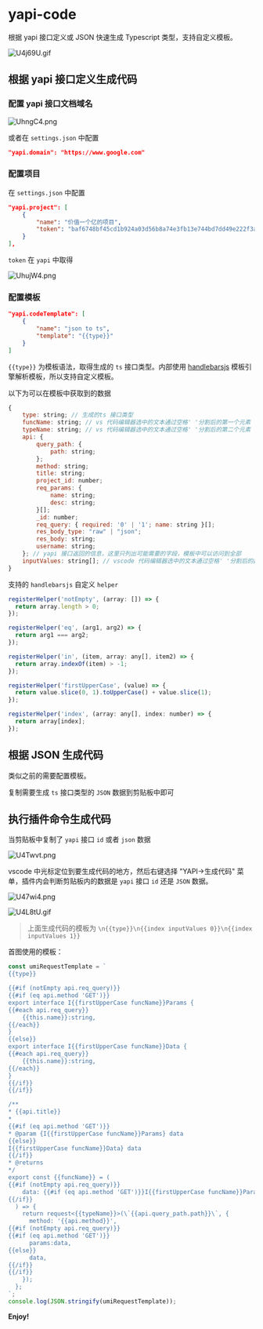 # yapi-code

根据 yapi 接口定义或 JSON 快速生成 Typescript 类型，支持自定义模板。

![U4j69U.gif](https://s1.ax1x.com/2020/07/20/U4j69U.gif)

## 根据 yapi 接口定义生成代码

### 配置 yapi 接口文档域名

![UhngC4.png](https://s1.ax1x.com/2020/07/20/UhngC4.png)

或者在 `settings.json` 中配置

```json
"yapi.domain": "https://www.google.com"
```

### 配置项目

在 `settings.json` 中配置

```json
"yapi.project": [
	{
		"name": "价值一个亿的项目",
		"token": "baf6748bf45cd1b924a03d56b8a74e3fb13e744bd7dd49e222f3a97xxxxxx"
	}
],
```

`token` 在 `yapi` 中取得

![UhujW4.png](https://s1.ax1x.com/2020/07/20/UhujW4.png)

### 配置模板

```json
"yapi.codeTemplate": [
	{
		"name": "json to ts",
		"template": "{{type}}"
	}
]
```

`{{type}}` 为模板语法，取得生成的 `ts` 接口类型。内部使用 [handlebarsjs](https://handlebarsjs.com/zh/) 模板引擎解析模板，所以支持自定义模板。

以下为可以在模板中获取到的数据

```js
{
    type: string; // 生成的ts 接口类型
    funcName: string; // vs 代码编辑器选中的文本通过空格' '分割后的第一个元素
    typeName: string; // vs 代码编辑器选中的文本通过空格' '分割后的第二个元素
    api: {
        query_path: {
            path: string;
        };
        method: string;
        title: string;
        project_id: number;
        req_params: {
			name: string;
			desc: string;
		}[];
        _id: number;
        req_query: { required: '0' | '1'; name: string }[];
        res_body_type: "raw" | "json";
        res_body: string;
        username: string;
    }; // yapi 接口返回的信息，这里只列出可能需要的字段，模板中可以访问到全部
    inputValues: string[]; // vscode 代码编辑器选中的文本通过空格' '分割后的数组，第一个元素就是`funcName`，第二个为 `typeName`
}
```

支持的 `handlebarsjs` 自定义 `helper`

```js
registerHelper('notEmpty', (array: []) => {
  return array.length > 0;
});

registerHelper('eq', (arg1, arg2) => {
  return arg1 === arg2;
});

registerHelper('in', (item, array: any[], item2) => {
  return array.indexOf(item) > -1;
});

registerHelper('firstUpperCase', (value) => {
  return value.slice(0, 1).toUpperCase() + value.slice(1);
});

registerHelper('index', (array: any[], index: number) => {
  return array[index];
});
```

## 根据 JSON 生成代码

类似之前的需要配置模板。

复制需要生成 `ts` 接口类型的 `JSON` 数据到剪贴板中即可

## 执行插件命令生成代码

当剪贴板中复制了 `yapi` 接口 `id` 或者 `json` 数据

![U4Twvt.png](https://s1.ax1x.com/2020/07/20/U4Twvt.png)

vscode 中光标定位到要生成代码的地方，然后右键选择 "YAPI->生成代码" 菜单，插件内会判断剪贴板内的数据是 `yapi` 接口 `id` 还是 `JSON` 数据。

![U47wi4.png](https://s1.ax1x.com/2020/07/20/U47wi4.png)

![U4L8tU.gif](https://s1.ax1x.com/2020/07/20/U4L8tU.gif)

> 上面生成代码的模板为 `\n{{type}}\n{{index inputValues 0}}\n{{index inputValues 1}}`

首图使用的模板：

```js
const umiRequestTemplate = `
{{type}}

{{#if (notEmpty api.req_query)}}
{{#if (eq api.method 'GET')}}
export interface I{{firstUpperCase funcName}}Params {
{{#each api.req_query}}	 
	{{this.name}}:string,
{{/each}}
}
{{else}}
export interface I{{firstUpperCase funcName}}Data {
{{#each api.req_query}}	 
	{{this.name}}:string,
{{/each}}
}
{{/if}}
{{/if}}

/**
* {{api.title}}
*
{{#if (eq api.method 'GET')}}
* @param {I{{firstUpperCase funcName}}Params} data
{{else}}
I{{firstUpperCase funcName}}Data} data
{{/if}}
* @returns
*/
export const {{funcName}} = (
{{#if (notEmpty api.req_query)}}
	data: {{#if (eq api.method 'GET')}}I{{firstUpperCase funcName}}Params{{else}}I{{firstUpperCase funcName}}Data{{/if}},
{{/if}}
  ) => {
	return request<{{typeName}}>(\`{{api.query_path.path}}\`, {
	  method: '{{api.method}}',
{{#if (notEmpty api.req_query)}}
{{#if (eq api.method 'GET')}}
      params:data,
{{else}}
	  data,
{{/if}}
{{/if}}
	});
  };
`;
console.log(JSON.stringify(umiRequestTemplate));
```

**Enjoy!**

